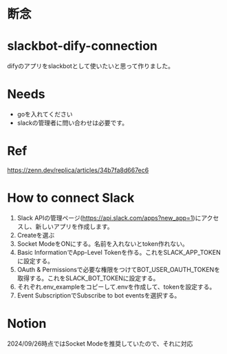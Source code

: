 # 断念

# slackbot-dify-connection
difyのアプリをslackbotとして使いたいと思って作りました。

# Needs
- goを入れてください
- slackの管理者に問い合わせは必要です。

# Ref
https://zenn.dev/replica/articles/34b7fa8d667ec6


# How to connect Slack

1. Slack APIの管理ページ(https://api.slack.com/apps?new_app=1)にアクセスし、新しいアプリを作成します。
2. Createを選ぶ
3. Socket ModeをONにする。名前を入れないとtoken作れない。
4. Basic InformationでApp-Level Tokenを作る。これをSLACK_APP_TOKENに設定する。
5. OAuth & Permissionsで必要な権限をつけてBOT_USER_OAUTH_TOKENを取得する。これをSLACK_BOT_TOKENに設定する。
6. それぞれ.env_exampleをコピーして.envを作成して、tokenを設定する。
7. Event SubscriptionでSubscribe to bot eventsを選択する。

# Notion
2024/09/26時点ではSocket Modeを推奨していたので、それに対応

